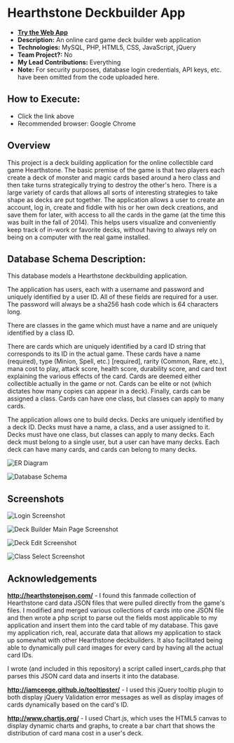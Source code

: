 # Hearthstone Deckbuilder App

- **[Try the Web App](http://charlesmjenkins.com/deckbuilder/login.php)** 
- **Description:** An online card game deck builder web application
- **Technologies:** MySQL, PHP, HTML5, CSS, JavaScript, jQuery
- **Team Project?:** No
- **My Lead Contributions:** Everything
- **Note:** For security purposes, database login credentials, API keys, etc. have been omitted from the code uploaded here.

## How to Execute:
- Click the link above
- Recommended browser: Google Chrome

## Overview
This project is a deck building application for the online collectible card game Hearthstone. The basic premise of the game is that two players each create a deck of monster and magic cards based around a hero class and then take turns strategically trying to destroy the other's hero. There is a large variety of cards that allows all sorts of interesting strategies to take shape as decks are put together. The application allows a user to create an account, log in, create and fiddle with his or her own deck creations, and save them for later, with access to all the cards in the game (at the time this was built in the fall of 2014). This helps users visualize and conveniently keep track of in-work or favorite decks, without having to always rely on being on a computer with the real game installed.

## Database Schema Description:
This database models a Hearthstone deckbuilding application.

The application has users, each with a username and password and uniquely identified by a user ID. All of these fields are required for a user. The password will always be a sha256 hash code which is 64 characters long.

There are classes in the game which must have a name and are uniquely identified by a class ID.

There are cards which are uniquely identified by a card ID string that corresponds to its ID in the actual game. These cards have a name (required), type (Minion, Spell, etc.) [required], rarity (Common, Rare, etc.), mana cost to play, attack score, health score, durability score, and card text explaining the various effects of the card. Cards are deemed either collectible actually in the game or not. Cards can be elite or not (which dictates how many copies can appear in a deck). Finally, cards can be assigned a class. Cards can have one class, but classes can apply to many cards.

The application allows one to build decks. Decks are uniquely identified by a deck ID. Decks must have a name, a class, and a user assigned to it. Decks must have one class, but classes can apply to many decks. Each deck must belong to a single user, but a user can have many decks. Each deck can have many cards, and cards can belong to many decks.

![ER Diagram](/screenshots/er-diagram.png?raw=true)

![Database Schema](/screenshots/schema.png?raw=true)

## Screenshots

![Login Screenshot](/screenshots/login.png?raw=true "Login")

![Deck Builder Main Page Screenshot](/screenshots/deckbuilder.png?raw=true "Deckbuilder Main Page")

![Deck Edit Screenshot](/screenshots/deckedit.png?raw=true "Deck Editor")

![Class Select Screenshot](/screenshots/classselect.png?raw=true "New Deck Class Select")

## Acknowledgements

**http://hearthstonejson.com/** - I found this fanmade collection of Hearthstone card data JSON files that were pulled directly from the game's files. I modified and merged various collections of cards into one JSON file and then wrote a php script to parse out the fields most applicable to my application and insert them into the card table of my database. This gave my application rich, real, accurate data that allows my application to stack up somewhat with other Hearthstone deckbuilders. It also facilitated being able to dynamically pull card images for every card by having all the actual card IDs.

I wrote (and included in this repository) a script called insert_cards.php that parses this JSON card data and inserts it into the database.

**http://iamceege.github.io/tooltipster/** - I used this jQuery tooltip plugin to both display jQuery Validation error messages as well as display images of cards dynamically based on the card's ID.

**http://www.chartjs.org/** - I used Chart.js, which uses the HTML5 canvas to display dynamic charts and graphs, to create a bar chart that shows the distribution of card mana cost in a user's deck.